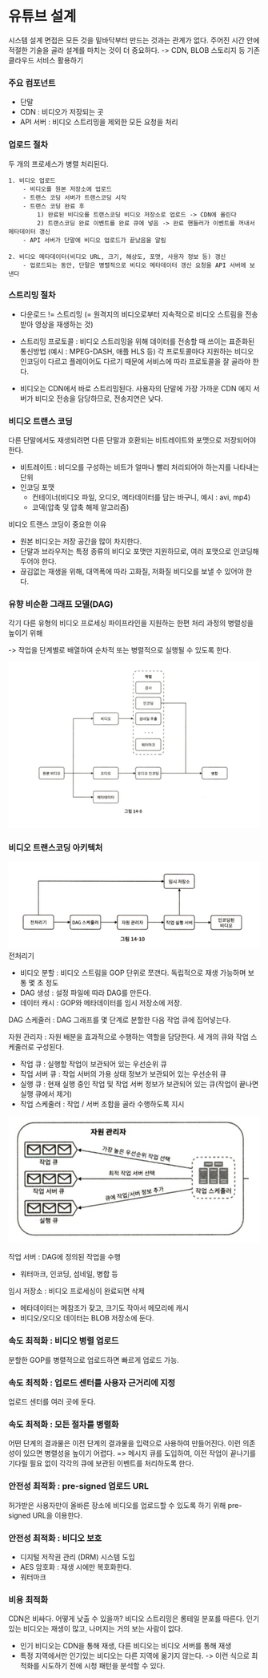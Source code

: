 # 유튜브 설계

시스템 설계 면접은 모든 것을 밑바닥부터 만드는 것과는 관계가 없다. 주어진 시간 안에 적절한 기술을 골라 설계를 마치는 것이 더 중요하다. -> CDN, BLOB 스토리지 등 기존 클라우드 서비스 활용하기

### 주요 컴포넌트
- 단말
- CDN : 비디오가 저장되는 곳
- API 서버 : 비디오 스트리밍을 제외한 모든 요청을 처리

### 업로드 절차
두 개의 프로세스가 병렬 처리된다. 
    
    1. 비디오 업로드
        - 비디오를 원본 저장소에 업로드
        - 트랜스 코딩 서버가 트랜스코딩 시작
        - 트랜스 코딩 완료 후
            1) 완료된 비디오를 트랜스코딩 비디오 저장소로 업로드 -> CDN에 올린다
            2) 트랜스코딩 완료 이벤트를 완료 큐에 넣음 -> 완료 핸들러가 이벤트를 꺼내서 메타데이터 갱신
        - API 서버가 단말에 비디오 업로드가 끝났음을 알림

    2. 비디오 메타데이터(비디오 URL, 크기, 해상도, 포맷, 사용자 정보 등) 갱신
        - 업로드되는 동안, 단말은 병렬적으로 비디오 메타데이터 갱신 요청을 API 서버에 보낸다


### 스트리밍 절차
- 다운로드 != 스트리밍 (= 원격지의 비디오로부터 지속적으로 비디오 스트림을 전송받아 영상을 재생하는 것)

- 스트리밍 프로토콜 : 비디오 스트리밍을 위해 데이터를 전송할 때 쓰이는 표준화된 통신방법 (예시 : MPEG-DASH, 애플 HLS 등) 각 프로토콜마다 지원하는 비디오 인코딩이 다르고 플레이어도 다르기 때문에 서비스에 따라 프로토콜을 잘 골라야 한다. 

- 비디오는 CDN에서 바로 스트리밍된다. 사용자의 단말에 가장 가까운 CDN 에지 서버가 비디오 전송을 담당하므로, 전송지연은 낮다. 

### 비디오 트랜스 코딩
다른 단말에서도 재생되려면 다른 단말과 호환되는 비트레이트와 포맷으로 저장되어야 한다. 
- 비트레이트 : 비디오를 구성하는 비트가 얼마나 빨리 처리되어야 하는지를 나타내는 단위
- 인코딩 포맷
    - 컨테이너(비디오 파일, 오디오, 메타데이터를 담는 바구니, 예시 : avi, mp4)
    - 코덱(압축 및 압축 해제 알고리즘)

비디오 트랜스 코딩이 중요한 이유 
- 원본 비디오는 저장 공간을 많이 차지한다. 
- 단말과 브라우저는 특정 종류의 비디오 포맷만 지원하므로, 여러 포맷으로 인코딩해두어야 한다. 
- 끊김없는 재생을 위해, 대역폭에 따라 고화질, 저화질 비디오를 보낼 수 있어야 한다. 

### 유향 비순환 그래프 모델(DAG)
각기 다른 유형의 비디오 프로세싱 파이프라인을 지원하는 한편 처리 과정의 병렬성을 높이기 위해 

-> 작업을 단계별로 배열하여 순차적 또는 병렬적으로 실행될 수 있도록 한다.

![img.png](img.png)

### 비디오 트랜스코딩 아키텍처
![img_2.png](img_2.png)
전처리기
- 비디오 분할 : 비디오 스트림을 GOP 단위로 쪼갠다. 독립적으로 재생 가능하며 보통 몇 초 정도
- DAG 생성 : 설정 파일에 따라 DAG를 만든다. 
- 데이터 캐시 : GOP와 메타데이터를 임시 저장소에 저장. 

DAG 스케줄러 : DAG 그래프를 몇 단계로 분할한 다음 작업 큐에 집어넣는다. 


자원 관리자 : 자원 배분을 효과적으로 수행하는 역할을 담당한다. 세 개의 큐와 작업 스케줄러로 구성된다. 
- 작업 큐 : 실행할 작업이 보관되어 있는 우선순위 큐
- 작업 서버 큐 : 작업 서버의 가용 상태 정보가 보관되어 있는 우선순위 큐
- 실행 큐 : 현재 실행 중인 작업 및 작업 서버 정보가 보관되어 있는 큐(작업이 끝나면 실행 큐에서 제거)
- 작업 스케줄러 : 작업 / 서버 조합을 골라 수행하도록 지시

![img_1.png](img_1.png)


작업 서버 : DAG에 정의된 작업을 수행
- 워터마크, 인코딩, 섬네일, 병합 등

임시 저장소 : 비디오 프로세싱이 완료되면 삭제
- 메타데이터는 메참조가 잦고, 크기도 작아서 메모리에 캐시
- 비디오/오디오 데이터는 BLOB 저장소에 둔다. 


### 속도 최적화 : 비디오 병렬 업로드
분할한 GOP를 병렬적으로 업로드하면 빠르게 업로드 가능. 

### 속도 최적화 : 업로드 센터를 사용자 근거리에 지정
업로드 센터를 여러 곳에 둔다.

### 속도 최적화 : 모든 절차를 병렬화
어떤 단계의 결과물은 이전 단계의 결과물을 입력으로 사용하여 만들어진다. 이런 의존성이 있으면 병렬성을 높이기 어렵다. 
=> 메시지 큐를 도입하여, 이전 작업이 끝나기를 기다릴 필요 없이 각각의 큐에 보관된 이벤트를 처리하도록 한다. 

### 안전성 최적화 : pre-signed 업로드 URL
허가받은 사용자만이 올바른 장소에 비디오를 업로드할 수 있도록 하기 위해 pre-signed URL을 이용한다. 

### 안전성 최적화 : 비디오 보호
- 디지털 저작권 관리 (DRM) 시스템 도입
- AES 암호화 : 재생 시에만 복호화한다.
- 워터마크

### 비용 최적화 
CDN은 비싸다. 어떻게 낮출 수 있을까? 
비디오 스트리밍은 롱테일 분포를 따른다. 인기 있는 비디오는 재생이 많고, 나머지는 거의 보는 사람이 없다. 
- 인기 비디오는 CDN을 통해 재생, 다른 비디오는 비디오 서버를 통해 재생
- 특정 지역에서만 인기있는 비디오는 다른 지역에 옮기지 않는다. 
-> 이런 식으로 최적화를 시도하기 전에 시청 패턴을 분석할 수 있다. 





